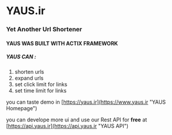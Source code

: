 # YAUS.ir 
### Yet Another Url Shortener 
#### YAUS WAS BUILT WITH ACTIX FRAMEWORK
##### YAUS CAN :
1. shorten urls
2. expand urls
3. set click limit for links
4. set time limit for links

you can taste demo in [https://yaus.ir](https://www.yaus.ir "YAUS Homepage")

you can develope more ui and use our Rest API for __free__
at  [https://api.yaus.ir](https://api.yaus.ir "YAUS API")



